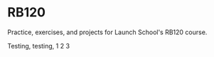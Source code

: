# RB120
Practice, exercises, and projects for Launch School's RB120 course.

Testing, testing, 1 2 3